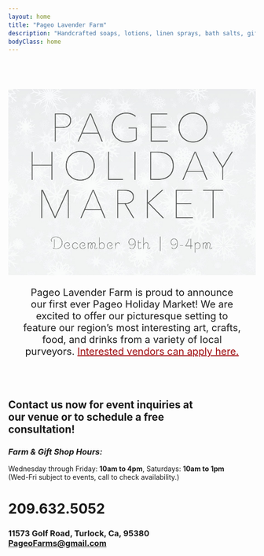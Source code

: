 ```yaml
---
layout: home
title: "Pageo Lavender Farm"
description: "Handcrafted soaps, lotions, linen sprays, bath salts, gift boxes, baskets and other unique items."
bodyClass: home
---
```


## <br>
<img width="863" src="/assets/img/pageo_holiday_image2.jpg">
<br>
<p style="padding-left: 30px; padding-right: 30px; text-align: center; font-size: 20px;">
Pageo Lavender Farm is proud to announce our first ever Pageo Holiday Market! We are excited to offer our picturesque setting to feature our region’s most interesting art, crafts, food, and drinks from a variety of local purveyors. <a href="https://pageo.typeform.com/to/XPzLgg" style="color: #9e0b0f;" target="_blank">Interested vendors can apply here.</a>
</p>

## <br>

## Contact us now for event inquiries at<br>our venue or to schedule a free<br>consultation!

### *Farm & Gift Shop Hours:*
Wednesday through Friday: **10am to 4pm**, Saturdays: **10am to 1pm**<br>
(Wed-Fri subject to events, call to check availability.)<br>

# 209.632.5052
 
### 11573 Golf Road, Turlock, Ca, 95380<br>PageoFarms@gmail.com

## <br>
